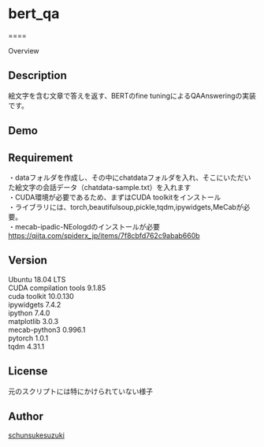 # bert_qa
====

Overview

## Description
絵文字を含む文章で答えを返す、BERTのfine tuningによるQAAnsweringの実装です。

## Demo

## Requirement
・dataフォルダを作成し、その中にchatdataフォルダを入れ、そこにいただいた絵文字の会話データ（chatdata-sample.txt）を入れます</br>
・CUDA環境が必要であるため、まずはCUDA toolkitをインストール</br>
・ライブラリには、torch,beautifulsoup,pickle,tqdm,ipywidgets,MeCabが必要。</br>
・mecab-ipadic-NEologdのインストールが必要</br>
https://qiita.com/spiderx_jp/items/7f8cbfd762c9abab660b</br>

## Version
Ubuntu 18.04 LTS</br>
CUDA compilation tools 9.1.85</br>
cuda toolkit 10.0.130</br>
ipywidgets 7.4.2</br>
ipython 7.4.0</br>
matplotlib 3.0.3</br>
mecab-python3 0.996.1</br>
pytorch 1.0.1</br>
tqdm 4.31.1</br>


## License

元のスクリプトには特にかけられていない様子

## Author

[schunsukesuzuki](https://github.com/schunsukesuzuki)
